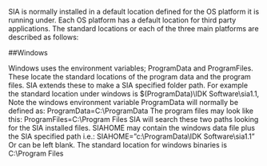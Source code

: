 SIA is normally installed in a default location defined for the OS platform it is running under. Each OS platform has a default location for third party applications. The standard locations or each of the three main platforms are described as follows:

##Windows

Windows uses the environment variables; ProgramData and ProgramFiles. These locate the standard locations of the program data and the program files. SIA extends these to make a SIA specified folder path. For example the standard location under windows is $(ProgramData)\IDK Software\sia1.1, Note the windows environment variable ProgramData will normally be defined as: ProgramData=C:\ProgramData The program files may look like this: ProgramFiles=C:\Program Files SIA will search these two paths looking for the SIA installed files. SIAHOME may contain the windows data file plus the SIA specified path i.e.: SIAHOME=”c:\ProgramData\IDK Software\sia1.1” Or can be left blank. The standard location for windows binaries is C:\Program Files 

